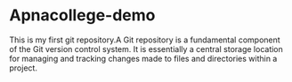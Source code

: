 # Apnacollege-demo
This is my first git repository.A Git repository is a fundamental component of the Git version control system. It is essentially a central storage location for managing and tracking changes made to files and directories within a project.

